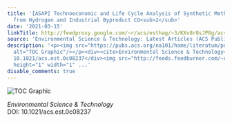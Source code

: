 ```yaml
---
title: '[ASAP] Technoeconomic and Life Cycle Analysis of Synthetic Methanol Production
  from Hydrogen and Industrial Byproduct CO<sub>2</sub>'
date: '2021-03-15'
linkTitle: http://feedproxy.google.com/~r/acs/esthag/~3/KXv8r8sJP8g/acs.est.0c08237
source: 'Environmental Science & Technology: Latest Articles (ACS Publications)'
description: '<p><img src="https://pubs.acs.org/na101/home/literatum/publisher/achs/journals/content/esthag/0/esthag.ahead-of-print/acs.est.0c08237/20210315/images/medium/es0c08237_0008.gif"
  alt="TOC Graphic"/></p><div><cite>Environmental Science & Technology</cite></div><div>DOI:
  10.1021/acs.est.0c08237</div><img src="http://feeds.feedburner.com/~r/acs/esthag/~4/KXv8r8sJP8g"
  height="1" width="1" ...'
disable_comments: true
---
```

<p><img src="https://pubs.acs.org/na101/home/literatum/publisher/achs/journals/content/esthag/0/esthag.ahead-of-print/acs.est.0c08237/20210315/images/medium/es0c08237_0008.gif" alt="TOC Graphic"/></p><div><cite>Environmental Science & Technology</cite></div><div>DOI: 10.1021/acs.est.0c08237</div><img src="http://feeds.feedburner.com/~r/acs/esthag/~4/KXv8r8sJP8g" height="1" width="1" ...